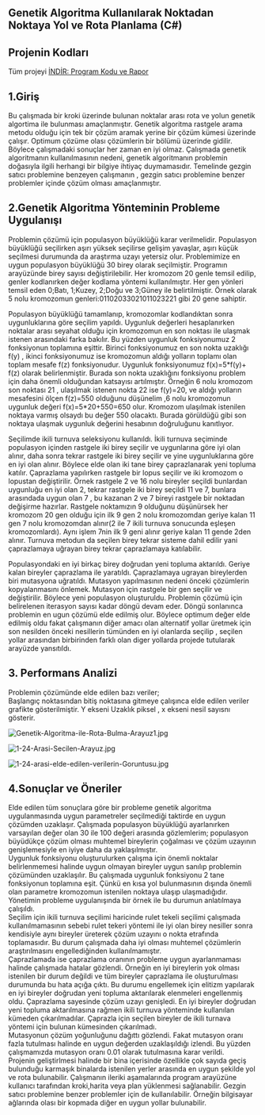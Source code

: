 ## Genetik Algoritma Kullanılarak Noktadan Noktaya Yol ve Rota Planlama (C#)

## Projenin Kodları

Tüm projeyi [İNDİR: Program Kodu ve Rapor](https://github.com/bulentsiyah/Genetik-Algoritma-Kullanarak-Noktadan-Noktaya-Yol-ve-Rota-Planlama)

## 1.Giriş

Bu çalışmada bir kroki üzerinde bulunan noktalar arası rota ve yolun genetik algortima ile bulunması amaçlanmıştır. Genetik algoritma rastgele arama metodu olduğu için tek bir çözüm aramak yerine bir çözüm kümesi üzerinde çalışır. Optimum çözüme olası çözümlerin bir bölümü üzerinde gidilir. Böylece çalışmadaki sonuçlar her zaman en iyi olmaz. Çalışmada genetik algoritmanın kullanılmasının nedeni, genetik algoritmanın  problemin doğasıyla ilgili herhangi bir bilgiye ihtiyaç duymamasıdır. Temelinde gezgin satıcı problemine benzeyen çalışmanın , gezgin satıcı problemine benzer problemler içinde çözüm olması amaçlanmıştır.

## 2.Genetik Algoritma Yönteminin Probleme Uygulanışı

Problemin çözümü için populasyon büyüklüğü karar verilmelidir. Populasyon büyüklüğü seçilirken aşırı yüksek seçilirse gelişim yavaşlar, aşırı küçük seçilmesi durumunda da araştırma uzayı yetersiz olur. Problemimize en uygun populasyon büyüklüğü 30 birey olarak seçilmiştir. Programın arayüzünde birey sayısı değiştirilebilir. Her kromozom 20 genle temsil edilip, genler kodlanırken değer kodlama yöntemi kullanılmıştır. Her gen yönleri temsil eden 0;Batı, 1;Kuzey, 2;Doğu ve 3;Güney ile belirtilmiştir. Örnek olarak 5 nolu kromozomun genleri:01102033021011023221 gibi 20 gene sahiptir.

Populasyon büyüklüğü tamamlanıp, kromozomlar kodlandıktan sonra uygunluklarına göre seçilim yapıldı. Uygunluk değerleri hesaplanırken noktalar arası seyahat olduğu için kromozomun en son noktası ile ulaşmak istenen arasındaki farka bakılır. Bu yüzden uygunluk fonksiyonumuz 2 fonksiyonun toplamına eşittir. Birinci fonksiyonumuz en son nokta uzaklığı f(y) , ikinci fonksiyonumuz ise kromozomun aldığı yolların toplamı olan toplam mesafe f(z) fonksiyonudur. Uygunluk fonksiyonumuz f(x)=5\*f(y)+ f(z) olarak belirlenmiştir. Burada son nokta uzaklığını fonksiyonu problem için daha önemli olduğundan katsayısı artılmıştır. Örneğin 6 nolu kromozom son noktası 21 , ulaşılmak istenen nokta 22 ise f(y)=20, ve aldığı yolların mesafesini ölçen f(z)=550 olduğunu düşünelim ,6 nolu kromozomun uygunluk değeri f(x)=5\*20+550=650 olur. Kromozom ulaşılmak istenilen noktaya varmış olsaydı bu değer 550 olacaktı. Burada görüldüğü gibi son noktaya ulaşmak uygunluk değerini hesabının doğruluğunu kanıtlıyor.

Seçilimde ikili turnuva seleksiyonu kullanıldı. İkili turnuva seçiminde populasyon içinden rastgele iki birey seçilir ve uygunlarına göre iyi olan alınır, daha sonra tekrar rastgele iki birey seçilir ve yine uygunluklarına göre en iyi olan alınır. Böylece elde olan iki tane birey çaprazlanarak yeni topluma katılır. Çaprazlama yapılırken rastgele bir lopus seçilir ve iki kromozom o lopustan değiştirilir. Örnek rastgele 2 ve 16 nolu bireyler seçildi bunlardan uygunluğu en iyi olan 2, tekrar rastgele iki birey seçildi 11 ve 7, bunlara arasındada uygun olan 7 , bu kazanan 2 ve 7 bireyi rastgele bir noktadan değişirme hazırlar. Rastgele noktamızın 9 olduğunu düşünürsek her kromozom 20 gen olduğu için ilk 9 gen 2 nolu kromozomdan geriye kalan 11 gen 7 nolu kromozomdan alınır(2 ile 7 ikili turnuva sonucunda eşleşen kromozomlardı). Aynı işlem 7nin ilk 9 geni alınır geriye kalan 11 gende 2den alınır. Turnuva metodun da seçilen birey tekrar sisteme dahil edilir yani çaprazlamaya uğrayan birey tekrar çaprazlamaya katılabilir.

Populasyondaki en iyi birkaç birey doğrudan yeni topluma aktarıldı. Geriye kalan bireyler çaprazlama ile yaratıldı. Çaprazlamaya ugrayan bireylerden biri mutasyona uğratıldı. Mutasyon yapılmasının nedeni önceki çözümlerin kopyalanmasını önlemek. Mutasyon için rastgele bir gen seçilir ve değiştirilir. Böylece yeni populasyon oluşturuldu. Problemin çözümü için belirelenen iterasyon sayısı kadar döngü devam eder. Döngü sonlanınca problemin en ugun çözümü elde edilmiş olur. Böylece optimum değer elde edilmiş oldu fakat çalışmanın diğer amacı olan alternatif yollar üretmek için son nesilden önceki nesillerin tümünden en iyi olanlarda seçilip , seçilen yollar arasından birbirinden farklı olan diger yollarda projede tutularak arayüzde yansıtıldı.

## 3\.  Performans Analizi

Problemin çözümünde elde edilen bazı veriler;  
Başlangıç noktasından bitiş noktasına gitmeye çalışınca elde edilen veriler grafikte gösterilmiştir. Y ekseni Uzaklık piksel , x ekseni nesil sayısnı gösterir.


![Genetik-Algoritma-ile-Rota-Bulma-Arayuz1.jpg](https://cdn.hashnode.com/res/hashnode/image/upload/v1611503356547/pkxUFFgBG.jpeg)


![1-24-Arasi-Secilen-Arayuz.jpg](https://cdn.hashnode.com/res/hashnode/image/upload/v1611503363058/YUr1o8xqF.jpeg)


![1-24-arasi-elde-edilen-verilerin-Goruntusu.jpg](https://cdn.hashnode.com/res/hashnode/image/upload/v1611503368943/J7jDETM0P.jpeg)

## 4.Sonuçlar ve Öneriler

Elde edilen tüm sonuçlara göre bir probleme genetik algoritma uygulanmasında uygun parametreler seçilmediği taktirde en uygun çözümden uzaklaşır. Çalışmada populasyon büyüklüğü ayarlanırken varsayılan değer olan 30 ile 100 değeri arasında gözlemlerim; populasyon büyüdükçe çözüm olması muhtemel bireylerin çoğalması ve çözüm uzayının genişlemesiyle en iyiye daha da yaklaşılmıştır.  
Uygunluk fonksiyonu oluşturulurken çalışma için önemli noktalar belirlenmemesi halinde uygun olmayan bireyler uygun sanılıp problemin çözümünden uzaklaşılır. Bu çalışmada uygunluk fonksiyonu 2 tane fonksiyonun toplamına eşit. Çünkü en kısa yol bulunmasının dışında önemli olan parametre kromozomun istenilen noktaya ulaşıp ulaşmadığıdır. Yönetimin probleme uygulanışında bir örnek ile bu durumun anlatılmaya çalışıldı.  
Seçilim için ikili turnuva seçilimi haricinde rulet tekeli seçilimi çalışmada kullanılmamasının sebebi rulet tekeri yöntemi ile iyi olan birey nesiller sonra kendisiyle aynı bireyler üreterek çözüm uzayını o nokta etrafında toplamasıdır. Bu durum çalışmada daha iyi olması muhtemel çözümlerin araştırılmasını engellediğinden kullanılmamıştır.  
Çaprazlamada ise çaprazlama oranının probleme uygun ayarlanmaması halinde çalışmada hatalar gözlendi. Örneğin en iyi bireylerin yok olması istenilen bir durum değildi ve tüm bireyler çaprazlama ile oluşturulması durumunda bu hata açığa çıktı. Bu durumu engellemek için elitizm yapılarak en iyi bireyler doğrudan yeni topluma aktarılarak elenmeleri engellenmiş oldu. Çaprazlama sayesinde çözüm uzayı genişledi. En iyi bireyler doğrudan yeni topluma aktarılmasına rağmen ikili turnuva yönteminde kullanılan kümeden çıkarılmadılar. Çaprazla için seçilen bireyler de ikili turnava yöntemi için bulunan kümesinden çıkarılmadı.  
Mutasyonun çözüm yoğunluğunu dağıttı gözlendi.  Fakat mutasyon oranı fazla tutulması halinde en uygun değerden uzaklaşıldığı izlendi. Bu yüzden çalışmamızda mutasyon oranı 0.01 olarak tutulmasına karar verildi.  
Projenin geliştirlmesi halinde bir bina içerisinde özellikle çok sayıda geçiş bulunduğu karmaşık binalarda istenilen yerler arasında en uygun şekilde yol ve rota bulunabilir. Çalışmanın ileriki aşamalarında program arayüzüne kullanıcı tarafından kroki,harita veya plan yüklenmesi sağlanabilir. Gezgin satıcı problemine benzer  problemler için de kullanılabilir. Örneğin bilgisayar ağlarında olası bir kopmada diğer en uygun yollar bulunabilir.
